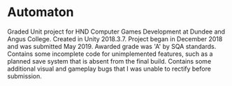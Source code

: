 # Automaton
Graded Unit project for HND Computer Games Development at Dundee and Angus College.
Created in Unity 2018.3.7. Project began in December 2018 and was submitted May 2019.
Awarded grade was 'A' by SQA standards.
Contains some incomplete code for unimplemented features, such as a planned save system that is absent from the final build.
Contains some additional visual and gameplay bugs that I was unable to rectify before submission.

